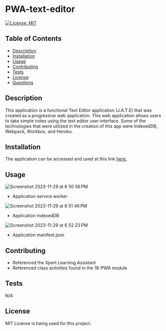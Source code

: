 # PWA-text-editor

  [![License: MIT](https://img.shields.io/badge/License-MIT-yellow.svg)](https://opensource.org/licenses/MIT)

  ## Table of Contents

  * [Description](#description)
  * [Installation](#installation)
  * [Usage](#usage)
  * [Contributing](#contributing)
  * [Tests](#tests)
  * [License](#license)
  * [Questions](#questions)

## Description

This application is a functional Text Editor application (J.A.T.E) that was created as a progressive web application. This web application allows users to take simple notes using the text editor user interface. Some of the technologies that were utilized in the creation of this app were IndexedDB, Webpack, Workbox, and Heroku.


## Installation

The application can be accessed and used at this link [here.](https://just-another-text-editor-app-b654790a3d7e.herokuapp.com/)

## Usage

![Screenshot 2023-11-29 at 6 50 56 PM](https://github.com/aaront080/PWA-text-editor/assets/143736506/54809e9e-ee75-4053-b02d-f1615aac8f22)
- Application service worker

![Screenshot 2023-11-29 at 6 51 46 PM](https://github.com/aaront080/PWA-text-editor/assets/143736506/8110b8b5-d709-469f-ad06-4b545920140a)
- Application indexedDB

![Screenshot 2023-11-29 at 6 52 23 PM](https://github.com/aaront080/PWA-text-editor/assets/143736506/90f6262e-a1a6-4369-a10c-0070c2d01793)
- Application manifest.json


## Contributing
- Referenced the Xpert Learning Assistant
- Referenced class activities found in the 18-PWA module
  
## Tests
N/A

## License
MIT License is being used for this project.
